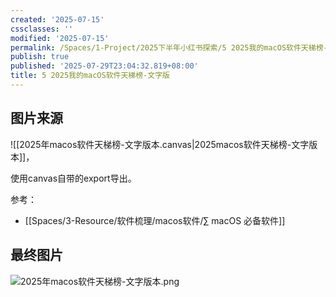 ```yaml
---
created: '2025-07-15'
cssclasses: ''
modified: '2025-07-15'
permalink: /Spaces/1-Project/2025下半年小红书探索/5 2025我的macOS软件天梯榜-文字版.md
publish: true
published: '2025-07-29T23:04:32.819+08:00'
title: 5 2025我的macOS软件天梯榜-文字版
---
```

## 图片来源

![[2025年macos软件天梯榜-文字版本.canvas|2025macos软件天梯榜-文字版本]]，

使用canvas自带的export导出。

参考：

- [[Spaces/3-Resource/软件梳理/macos软件/∑ macOS 必备软件]]

## 最终图片

![2025年macos软件天梯榜-文字版本.png](https://pub-pic.oldwinter.top/2025/07/5cb4de1d94923aae9b2c40a06151b508.png)
